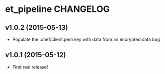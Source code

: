 et_pipeline CHANGELOG
======================

v1.0.2 (2015-05-13)
-------------------
* Populate the .chef/client.pem key with data from an encrypted data bag

v1.0.1 (2015-05-12)
-------------------
* First real release!
